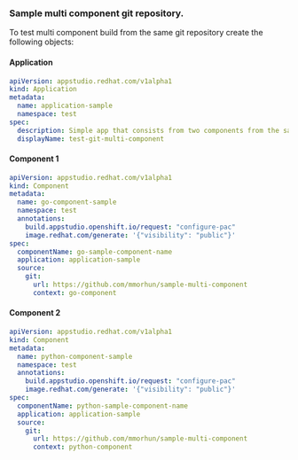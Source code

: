 ### Sample multi component git repository.

To test multi component build from the same git repository create the following objects:

#### Application

```yaml
apiVersion: appstudio.redhat.com/v1alpha1
kind: Application
metadata:
  name: application-sample
  namespace: test
spec:
  description: Simple app that consists from two components from the same git repository
  displayName: test-git-multi-component
```

#### Component 1

```yaml
apiVersion: appstudio.redhat.com/v1alpha1
kind: Component
metadata:
  name: go-component-sample
  namespace: test
  annotations:
    build.appstudio.openshift.io/request: "configure-pac"
    image.redhat.com/generate: '{"visibility": "public"}'
spec:
  componentName: go-sample-component-name
  application: application-sample
  source:
    git:
      url: https://github.com/mmorhun/sample-multi-component
      context: go-component
```

#### Component 2

```yaml
apiVersion: appstudio.redhat.com/v1alpha1
kind: Component
metadata:
  name: python-component-sample
  namespace: test
  annotations:
    build.appstudio.openshift.io/request: "configure-pac"
    image.redhat.com/generate: '{"visibility": "public"}'
spec:
  componentName: python-sample-component-name
  application: application-sample
  source:
    git:
      url: https://github.com/mmorhun/sample-multi-component
      context: python-component
```


